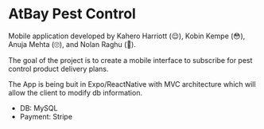 # AtBay Pest Control

Mobile application developed by Kahero Harriott (:relieved:), Kobin Kempe (:flushed:), Anuja Mehta (:roll_eyes:), and Nolan Raghu (:drooling_face:).

The goal of the project is to create a mobile interface to subscribe for pest control product delivery plans. 

The App is being buit in Expo/ReactNative with MVC architecture which will allow the client to modify db information. 

* DB: MySQL
* Payment: Stripe
